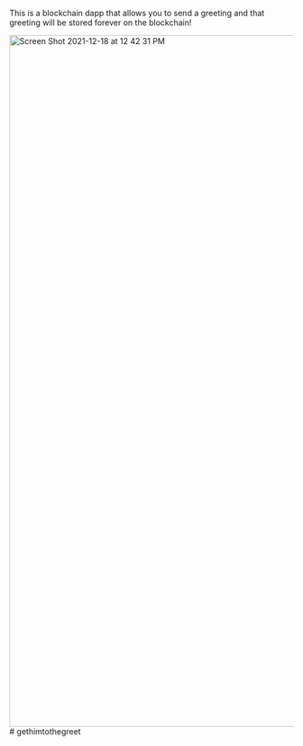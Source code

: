 This is a blockchain dapp that allows you to send a greeting and that greeting will be stored forever on the blockchain!


<img width="1228" alt="Screen Shot 2021-12-18 at 12 42 31 PM" src="https://user-images.githubusercontent.com/88997637/146652416-e54abf90-48ed-406a-a9e2-261ff30dbaff.png">
# gethimtothegreet
